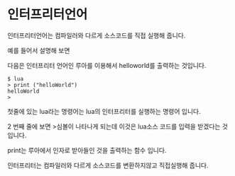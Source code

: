 # 인터프리터언어
인터프리터언어는 컴파일러와 다르게 소스코드를 직접 실행해 줍니다.


예를 들어서 설명해 보면

다음은 인터프리터 언어인 루아를 이용해서 helloworld를 출력하는 것입니다.

```
$ lua
> print ("helloWorld")
helloWorld
>
```
첫줄에 있는 lua라는 명령어는 lua의 인터프리터를 실행하는 명령어 입니다.

2 번째 줄에 보면 >심볼이 나타나게 되는데 이것은 lua소스 코드를 입력을 받겠다는 것 입니다.

print는 루아에서 인자로 받아들인 것을 출력하는 함수 입니다.

인터프리터는 컴파일러와 다르게 소스코드를 변환하지않고 직접실행해 줍니다.
